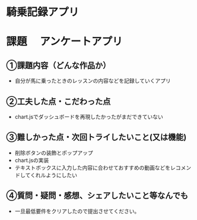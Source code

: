 # 騎乗記録アプリ

# 課題　 アンケートアプリ

## ①課題内容（どんな作品か）
- 自分が馬に乗ったときのレッスンの内容などを記録していくアプリ

## ②工夫した点・こだわった点
- chart.jsでダッシュボードを再現したかったがまだできていない

## ③難しかった点・次回トライしたいこと(又は機能)
- 削除ボタンの装飾とポップアップ
- chart.jsの実装
- テキストボックスに入力した内容に合わせておすすめの動画などをレコメンドしてくれルようにしたい


## ④質問・疑問・感想、シェアしたいこと等なんでも
- 一旦最低要件をクリアしたので提出させてください。

